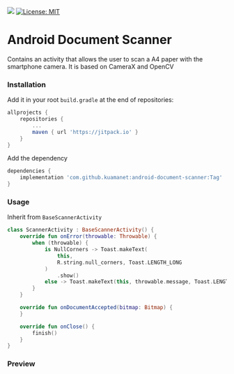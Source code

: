 [![](https://jitpack.io/v/kuamanet/android-document-scanner.svg)](https://jitpack.io/#kuamanet/android-document-scanner)
[![License: MIT](https://img.shields.io/badge/License-MIT-yellow.svg)](https://opensource.org/licenses/MIT)
# Android Document Scanner
Contains an activity that allows the user to scan a A4 paper with the smartphone camera.
It is based on CameraX and OpenCV

### Installation
Add it in your root `build.gradle` at the end of repositories:
```groovy
allprojects {
	repositories {
		...
		maven { url 'https://jitpack.io' }
	}
}
```
Add the dependency
```groovy
dependencies {
	implementation 'com.github.kuamanet:android-document-scanner:Tag'
}
```

### Usage
Inherit from `BaseScannerActivity`

```kotlin
class ScannerActivity : BaseScannerActivity() {
    override fun onError(throwable: Throwable) {
        when (throwable) {
            is NullCorners -> Toast.makeText(
                this,
                R.string.null_corners, Toast.LENGTH_LONG
            )
                .show()
            else -> Toast.makeText(this, throwable.message, Toast.LENGTH_LONG).show()
        }
    }

    override fun onDocumentAccepted(bitmap: Bitmap) {
    }

    override fun onClose() {
        finish()
    }
}

```

### Preview

